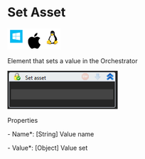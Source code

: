 # Set Asset

![](<../../../../.gitbook/assets/image (67).png>)

Element that sets a value in the Orchestrator

![](<../../../../.gitbook/assets/1 (124).png>)

Properties

&#x20;\- Name\*: \[String] Value name

&#x20;\- Value\*: \[Object] Value set
